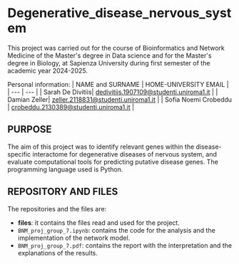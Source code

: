 # Degenerative_disease_nervous_system
This project was carried out for the course of Bioinformatics and Network Medicine of the Master's degree in Data science and for the Master's degree in Biology, at Sapienza University during first semester of the academic year 2024-2025.

Personal information:
| NAME and SURNAME | HOME-UNIVERSITY EMAIL |
| --- | --- |
| Sarah De Divitiis| dedivitiis.1907109@studenti.uniroma1.it |
| Damian Zeller| zeller.2118831@studenti.uniroma1.it |
| Sofia Noemi Crobeddu | crobeddu.2130389@studenti.uniroma1.it |

## PURPOSE

The aim of this project was to identify relevant genes within the disease-specific interactome for degenerative diseases of nervous system, and evaluate computational tools for predicting putative disease genes. The programming language used is Python.

## REPOSITORY AND FILES

The repositories and the files are:
- **files**: it contains the files read and used for the project.
- `BNM_proj_group_7.ipynb`: contains the code for the analysis and the implementation of the network model.
- `BNM_proj_group_7.pdf`: contains the report with the interpretation and the explanations of the results.
